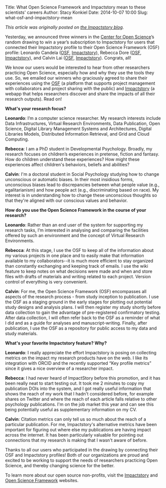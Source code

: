 Title: What Open Science Framework and Impactstory mean to these scientists' careers
Author: Stacy Konkiel
Date: 2014-10-07 10:00
Slug: what-osf-and-impactstory-mean

_This article was originally posted on [the Impactstory blog](http://blog.impactstory.org/osf-winners-announced/)._  

Yesterday, we announced three winners in the [Center for Open Science](http://cos.io)’s random drawing to win a year’s subscription to Impactstory for users that connected their Impactstory profile to their Open Science Framework (OSF) profile: Leonardo Candela ([OSF](http://osf.io/4sxmh), [Impactstory](https://www.impactstory.org/LeonardoCandela)), Rebecca Dore ([OSF](http://osf.io/wvtvz), [Impactstory](https://www.impactstory.org/RebeccaDore)), and Calvin Lai ([OSF](http://osf.io/k5kdu), [Impactstory](https://www.impactstory.org/CalvinLai)). Congrats, all!  

We know our users would be interested to hear from other researchers practicing Open Science, especially how and why they use the tools they use. So, we emailed our winners who graciously agreed to share their experiences using the [OSF](https://osf.io/) (a platform that supports project management with collaborators and project sharing with the public) and [Impactstory](http://impactstory.org) (a webapp that helps researchers discover and share the impacts of all their research outputs). Read on!  

__What's your research focus?__  

__Leonardo__: I’m a computer science researcher. My research interests include Data Infrastructures, Virtual Research Environments, Data Publication, Open Science, Digital Library Management Systems and Architectures, Digital Libraries Models, Distributed Information Retrieval, and Grid and Cloud Computing.  

__Rebecca__: I am a PhD student in Developmental Psychology. Broadly, my research focuses on children’s experiences in pretense, fiction and fantasy. How do children understand these experiences? How might these experiences affect children's behaviors, beliefs and abilities?  

__Calvin__: I'm a doctoral student in Social Psychology studying how to change unconscious or automatic biases. In their most insidious forms, unconscious biases lead to discrepancies between what people value (e.g., egalitarianism) and how people act (e.g., discriminating based on race). My interest is in understanding how to change these unconscious thoughts so that they're aligned with our conscious values and behavior.  

__How do you use the Open Science Framework in the course of your research?__  

__Leonardo__: Rather than an end user of the system for supporting my research tasks, I’m interested in analysing and comparing the facilities offered by such an environment and the concept of Virtual Research Environments.  

__Rebecca__: At this stage, I use the OSF to keep all of the information about my various projects in one place and to easily make that information available to my collaborators--it is much more efficient to stay organized than constantly exchanging and keeping track of emails. I use the wiki feature to keep notes on what decisions were made and when and store files with drafts of materials and writing related to each project. Version control of everything is very convenient.  

__Calvin__: For me, the Open Science Framework (OSF) encompasses all aspects of the research process - from study inception to publication. I use the OSF as a staging ground in the early stages for plotting out potential study designs and analysis plans. I will then register my study shortly before data collection to gain the advantage of pre-registered confirmatory testing. After data collection, I will often refer back to the OSF as a reminder of what I did and as a guide for analyses and manuscript-writing. Finally, after publication, I use the OSF as a repository for public access to my data and study materials.  

__What's your favorite Impactstory feature? Why?__  

__Leonardo__: I really appreciate the effort Impactstory is posing on collecting metrics on the impact my research products have on the web. I like its integration with ORCID and the recently supported “Key profile metrics” since it gives a nice overview of a researcher impact.  

__Rebecca__: I had never heard of ImpactStory before this promotion, and it has been really neat to start testing out. It took me 2 minutes to copy my publication DOIs into the system, and I got really useful information that shows the reach of my work that I hadn't considered before, for example shares on Twitter and where the reach of each article falls relative to other psychology publications. I'm on the job market this year and can see this being potentially useful as supplementary information on my CV.  

__Calvin__: Citation metrics can only tell us so much about the reach of a particular publication. For me, Impactstory's alternative metrics have been important for figuring out where else my publications are having impact across the internet. It has been particularly valuable for pointing out connections that my research is making that I wasn't aware of before.  

Thanks to all our users who participated in the drawing by connecting their OSF and Impactstory profiles! Both of our organizations are proud and excited to be working to support the needs of researchers practicing Open Science, and thereby changing science for the better.  

To learn more about our open source non-profits, visit the [Impactstory](http://impactstory.org) and [Open Science Framework](https://osf.io/) websites.  
